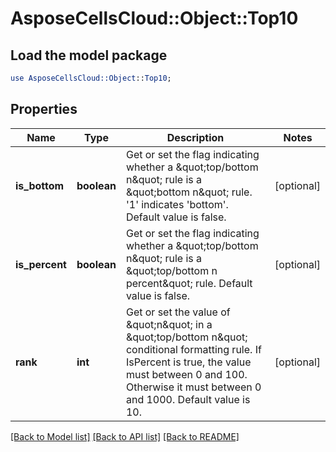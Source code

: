 # AsposeCellsCloud::Object::Top10

## Load the model package
```perl
use AsposeCellsCloud::Object::Top10;
```

## Properties
Name | Type | Description | Notes
------------ | ------------- | ------------- | -------------
**is_bottom** | **boolean** | Get or set the flag indicating whether a \&quot;top/bottom n\&quot; rule is a \&quot;bottom    n\&quot; rule. &#39;1&#39; indicates &#39;bottom&#39;.  Default value is false.              | [optional] 
**is_percent** | **boolean** | Get or set the flag indicating whether a \&quot;top/bottom n\&quot; rule is a \&quot;top/bottom     n percent\&quot; rule.  Default value is false. | [optional] 
**rank** | **int** | Get or set the value of \&quot;n\&quot; in a \&quot;top/bottom n\&quot; conditional formatting rule.      If IsPercent is true, the value must between 0 and 100.  Otherwise it must     between 0 and 1000.  Default value is 10. | [optional] 

[[Back to Model list]](../README.md#documentation-for-models) [[Back to API list]](../README.md#documentation-for-api-endpoints) [[Back to README]](../README.md)


